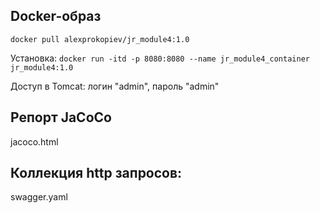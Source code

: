 ## Docker-образ

`docker pull alexprokopiev/jr_module4:1.0`

Установка:
`docker run -itd -p 8080:8080 --name jr_module4_container jr_module4:1.0`

Доступ в Tomcat: логин "admin", пароль "admin"

## Репорт JaCoCo
jacoco.html

## Коллекция http запросов:

swagger.yaml